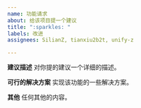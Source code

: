 ```yaml
---
name: 功能请求
about: 给该项目提一个建议
title: ":sparkles: "
labels: 改进
assignees: SilianZ, tianxiu2b2t, unify-z

---
```


**建议描述**
对你提的建议一个详细的描述。

**可行的解决方案**
实现该功能的一些解决方案。

**其他**
任何其他的内容。
